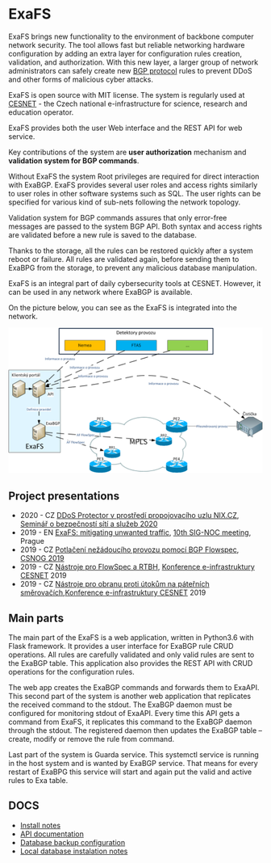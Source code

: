 # ExaFS

ExaFS brings new functionality to the environment of backbone computer network security. The tool allows fast but reliable networking hardware configuration by adding an extra layer for configuration rules creation, validation, and authorization. With this new layer, a larger group of network administrators can safely create new [BGP protocol](https://github.com/Exa-Networks/exabgp) rules to prevent DDoS and other forms of malicious cyber attacks. 

ExaFS is open source with MIT license. The system is regularly used at [CESNET](https://www.cesnet.cz/) - the Czech national e-infrastructure for science, research and education operator.

ExaFS provides both the user Web interface and the REST API for web service. 

Key contributions of the system are **user authorization** mechanism and **validation system for BGP commands**.

Without ExaFS the system Root privileges are required for direct interaction with ExaBGP. ExaFS provides several user roles and access rights similarly to user roles in other software systems such as SQL. The user rights can be specified for various kind of sub-nets following the network topology. 

Validation system for BGP commands assures that only error-free messages are passed to the system BGP API. Both syntax and access rights are validated before a new rule is saved to the database. 

Thanks to the storage, all the rules can be restored quickly after a system reboot or failure. All rules are validated again, before sending them to ExaBPG from the storage, to prevent any malicious database manipulation.

ExaFS is an integral part of daily cybersecurity tools at CESNET. However, it can be used in any network where ExaBGP is available.

On the picture below, you can see as the ExaFS is integrated into the network. 

![ExaFS schema](./docs/schema.png)

## Project presentations

* 2020 - CZ [DDoS Protector v prostředí propojovacího uzlu NIX.CZ](https://www.cesnet.cz/wp-content/uploads/2020/02/DDP_v_NIX.pdf), [Seminář o bezpečností sítí a služeb 2020](https://www.cesnet.cz/akce/bss20/)
* 2019 - EN [ExaFS: mitigating unwanted traffic](https://xn--ondej-kcb.caletka.cz/dl/slidy/20191113-SIGNOC-ExaFS.pdf), [10th SIG-NOC meeting](https://wiki.geant.org/display/SIGNOC/10th+SIG-NOC+meeting), Prague
* 2019 - CZ [Potlačení nežádoucího provozu pomocí BGP Flowspec](https://indico.csnog.eu/event/6/contributions/64/attachments/35/61/CESNET-FlowSpec-CSNOG.pdf), [CSNOG 2019](https://indico.csnog.eu/event/6/overview) 
* 2019 - CZ [Nástroje pro FlowSpec a RTBH](https://konference.cesnet.cz/prezentace2019/sal1/3_Adamec.pdf), [Konference e-infrastruktury CESNET](https://konference.cesnet.cz/) 2019
* 2019 - CZ [Nástroje pro obranu proti útokům na páteřních směrovačích](https://konference.cesnet.cz/prezentace2019/sal1/3_Verich.pdf),[Konference e-infrastruktury CESNET](https://konference.cesnet.cz/) 2019


## Main parts

The main part of the ExaFS is a web application, written in Python3.6 with Flask framework. It provides a user interface for ExaBGP rule CRUD operations. All rules are carefully validated and only valid rules are sent to the ExaBGP table.  This application also provides the REST API with CRUD operations for the configuration rules.

The web app creates the ExaBGP commands and forwards them to ExaAPI. This second part of the system is another web application that replicates the received command to the stdout. The ExaBGP daemon must be configured for monitoring stdout of ExaAPI. Every time this API gets a  command from ExaFS,  it replicates this command to the ExaBGP daemon through the stdout. The registered daemon then updates the ExaBGP table – create, modify or remove the rule from command.

Last part of the system is Guarda service. This systemctl service is running in the host system and is wanted by ExaBGP service.  That means for every restart of ExaBPG this service will start and again put the valid and active rules to Exa table. 

## DOCS
* [Install notes](./docs/INSTALL.md)
* [API documentation ](https://exafs.docs.apiary.io/#)
* [Database backup configuration](./docs/DB_BACKUP.md)
* [Local database instalation notes](./docs/DB_LOCAL.md)
